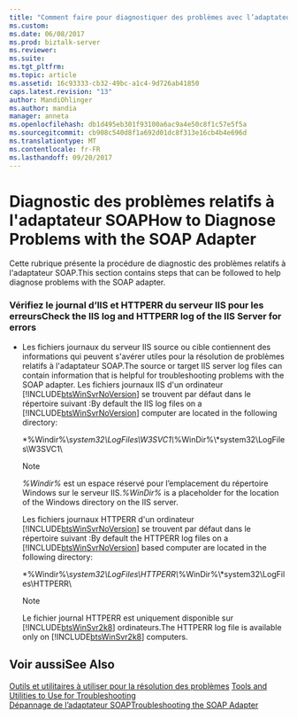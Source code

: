 ```yaml
---
title: "Comment faire pour diagnostiquer des problèmes avec l’adaptateur SOAP | Documents Microsoft"
ms.custom: 
ms.date: 06/08/2017
ms.prod: biztalk-server
ms.reviewer: 
ms.suite: 
ms.tgt_pltfrm: 
ms.topic: article
ms.assetid: 16c93333-cb32-49bc-a1c4-9d726ab41850
caps.latest.revision: "13"
author: MandiOhlinger
ms.author: mandia
manager: anneta
ms.openlocfilehash: db1d495eb301f93100a6ac9a4e50c8f1c57e5f5a
ms.sourcegitcommit: cb908c540d8f1a692d01dc8f313e16cb4b4e696d
ms.translationtype: MT
ms.contentlocale: fr-FR
ms.lasthandoff: 09/20/2017
---
```

# <a name="how-to-diagnose-problems-with-the-soap-adapter"></a><span data-ttu-id="09b46-102">Diagnostic des problèmes relatifs à l'adaptateur SOAP</span><span class="sxs-lookup"><span data-stu-id="09b46-102">How to Diagnose Problems with the SOAP Adapter</span></span>
<span data-ttu-id="09b46-103">Cette rubrique présente la procédure de diagnostic des problèmes relatifs à l'adaptateur SOAP.</span><span class="sxs-lookup"><span data-stu-id="09b46-103">This section contains steps that can be followed to help diagnose problems with the SOAP adapter.</span></span>  
  
### <a name="check-the-iis-log-and-httperr-log-of-the-iis-server-for-errors"></a><span data-ttu-id="09b46-104">Vérifiez le journal d’IIS et HTTPERR du serveur IIS pour les erreurs</span><span class="sxs-lookup"><span data-stu-id="09b46-104">Check the IIS log and HTTPERR log of the IIS Server for errors</span></span>  
  
-   <span data-ttu-id="09b46-105">Les fichiers journaux du serveur IIS source ou cible contiennent des informations qui peuvent s'avérer utiles pour la résolution de problèmes relatifs à l'adaptateur SOAP.</span><span class="sxs-lookup"><span data-stu-id="09b46-105">The source or target IIS server log files can contain information that is helpful for troubleshooting problems with the SOAP adapter.</span></span> <span data-ttu-id="09b46-106">Les fichiers journaux IIS d'un ordinateur [!INCLUDE[btsWinSvrNoVersion](../includes/btswinsvrnoversion-md.md)] se trouvent par défaut dans le répertoire suivant :</span><span class="sxs-lookup"><span data-stu-id="09b46-106">By default the IIS log files on a [!INCLUDE[btsWinSvrNoVersion](../includes/btswinsvrnoversion-md.md)] computer are located in the following directory:</span></span>  
  
     <span data-ttu-id="09b46-107">*%Windir%\\*system32\LogFiles\W3SVC1\\</span><span class="sxs-lookup"><span data-stu-id="09b46-107">*%WinDir%\\*system32\LogFiles\W3SVC1\\</span></span>  
  
    > [!NOTE]
    >  <span data-ttu-id="09b46-108">*%Windir%* est un espace réservé pour l’emplacement du répertoire Windows sur le serveur IIS.</span><span class="sxs-lookup"><span data-stu-id="09b46-108">*%WinDir%* is a placeholder for the location of the Windows directory on the IIS server.</span></span>  
  
     <span data-ttu-id="09b46-109">Les fichiers journaux HTTPERR d'un ordinateur [!INCLUDE[btsWinSvrNoVersion](../includes/btswinsvrnoversion-md.md)] se trouvent par défaut dans le répertoire suivant :</span><span class="sxs-lookup"><span data-stu-id="09b46-109">By default the HTTPERR log files on a [!INCLUDE[btsWinSvrNoVersion](../includes/btswinsvrnoversion-md.md)] based computer are located in the following directory:</span></span>  
  
     <span data-ttu-id="09b46-110">*%Windir%\\*system32\LogFiles\HTTPERR\\</span><span class="sxs-lookup"><span data-stu-id="09b46-110">*%WinDir%\\*system32\LogFiles\HTTPERR\\</span></span>  
  
    > [!NOTE]
    >  <span data-ttu-id="09b46-111">Le fichier journal HTTPERR est uniquement disponible sur [!INCLUDE[btsWinSvr2k8](../includes/btswinsvr2k8-md.md)] ordinateurs.</span><span class="sxs-lookup"><span data-stu-id="09b46-111">The HTTPERR log file is available only on [!INCLUDE[btsWinSvr2k8](../includes/btswinsvr2k8-md.md)] computers.</span></span>  
  
## <a name="see-also"></a><span data-ttu-id="09b46-112">Voir aussi</span><span class="sxs-lookup"><span data-stu-id="09b46-112">See Also</span></span>  
 <span data-ttu-id="09b46-113">[Outils et utilitaires à utiliser pour la résolution des problèmes](../core/tools-and-utilities-to-use-for-troubleshooting.md) </span><span class="sxs-lookup"><span data-stu-id="09b46-113">[Tools and Utilities to Use for Troubleshooting](../core/tools-and-utilities-to-use-for-troubleshooting.md) </span></span>  
 [<span data-ttu-id="09b46-114">Dépannage de l’adaptateur SOAP</span><span class="sxs-lookup"><span data-stu-id="09b46-114">Troubleshooting the SOAP Adapter</span></span>](../core/troubleshooting-the-soap-adapter.md)